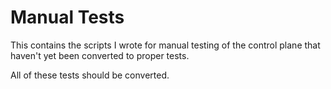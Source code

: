 # Manual Tests

This contains the scripts I wrote for manual testing of the control plane 
that haven't yet been converted to proper tests.

All of these tests should be converted.